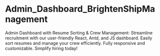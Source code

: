 # Admin_Dashboard_BrightenShipManagement
Admin Dashboard with Resume Sorting &amp; Crew Management: Streamline recruitment with our user-friendly React, Antd, and JS dashboard. Easily sort resumes and manage your crew efficiently. Fully responsive and customizable. Simplify hiring today!
